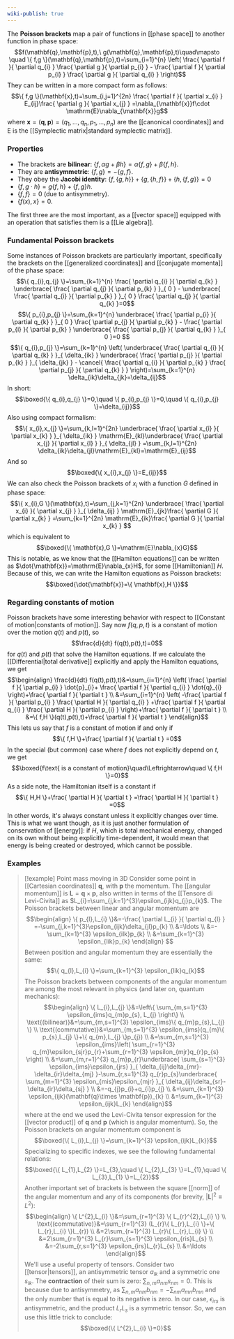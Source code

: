 ```yaml
---
wiki-publish: true
---
```

The **Poisson brackets** map a pair of functions in [[phase space]] to another function in phase space:
$$f(\mathbf{q},\mathbf{p},t),\ g(\mathbf{q},\mathbf{p},t)\quad\mapsto \quad \{ f,g \}(\mathbf{q},\mathbf{p},t)=\sum_{i=1}^{n} \left( \frac{ \partial f }{ \partial q_{i} } \frac{ \partial g }{ \partial p_{i} } - \frac{ \partial f }{ \partial p_{i} } \frac{ \partial g }{ \partial q_{i} }  \right)$$
They can be written in a more compact form as follows:
$$\{ f,g \}(\mathbf{x},t)=\sum_{i,j=1}^{2n} \frac{ \partial f }{ \partial x_{i} } E_{ij}\frac{ \partial g }{ \partial x_{j} } =\nabla_{\mathbf{x}}f\cdot \mathrm{E}\nabla_{\mathbf{x}}g$$
where $\mathbf{x}=(\mathbf{q},\mathbf{p})=(q_{1},\ldots,q_{n},p_{1},\ldots,p_{n})$ are the [[canonical coordinates]] and $\mathrm{E}$ is the [[Symplectic matrix|standard symplectic matrix]].
### Properties
- The brackets are **bilinear**: $\{ f,\alpha g+\beta h \}=\alpha \{ f,g \}+\beta \{ f,h \}$.
- They are **antisymmetric**: $\{ f,g \}=-\{ g,f \}$.
- They obey the **Jacobi identity**: $\{ f,\{ g,h \} \}+\{ g, \{ h,f \} \}+\{ h, \{ f,g \} \}=0$
- $\{ f,g\cdot h \}=g\{ f,h \}+\{ f,g \}h$.
- $\{f,f\}=0$ (due to antisymmetry).
- $\{f(x),x\}=0$.

The first three are the most important, as a [[vector space]] equipped with an operation that satisfies them is a [[Lie algebra]].
### Fundamental Poisson brackets
Some instances of Poisson brackets are particularly important, specifically the brackets on the [[generalized coordinates]] and [[conjugate momenta]] of the phase space:
$$\{ q_{i},q_{j} \}=\sum_{k=1}^{n} \frac{ \partial q_{i} }{ \partial q_{k} } \underbrace{ \frac{ \partial q_{j} }{ \partial p_{k} } }_{ 0 } - \underbrace{ \frac{ \partial q_{i} }{ \partial p_{k} } }_{ 0 } \frac{ \partial q_{j} }{ \partial q_{k} }=0$$
$$\{ p_{i},p_{j} \}=\sum_{k=1}^{n} \underbrace{ \frac{ \partial p_{i} }{ \partial q_{k} } }_{ 0 } \frac{ \partial p_{j} }{ \partial p_{k} } - \frac{ \partial p_{i} }{ \partial p_{k} } \underbrace{ \frac{ \partial p_{j} }{ \partial q_{k} } }_{ 0 }=0 $$
$$\{ q_{i},p_{j} \}=\sum_{k=1}^{n} \left( \underbrace{ \frac{ \partial q_{i} }{ \partial q_{k} } }_{ \delta_{ik} } \underbrace{ \frac{ \partial p_{j} }{ \partial p_{k} } }_{ \delta_{jk} } - \cancel{ \frac{ \partial q_{i} }{ \partial p_{k} } \frac{ \partial p_{j} }{ \partial q_{k} } }  \right)=\sum_{k=1}^{n} \delta_{ik}\delta_{jk}=\delta_{ij}$$
In short:
$$\boxed{\{ q_{i},q_{j} \}=0,\quad \{ p_{i},p_{j} \}=0,\quad \{ q_{i},p_{j} \}=\delta_{ij}}$$
Also using compact formalism:
$$\{ x_{i},x_{j} \}=\sum_{k,l=1}^{2n} \underbrace{ \frac{ \partial x_{i} }{ \partial x_{k} } }_{ \delta_{ik} } \mathrm{E}_{kl}\underbrace{ \frac{ \partial x_{j} }{ \partial x_{l} } }_{ \delta_{jl} } =\sum_{k,l=1}^{2n} \delta_{ik}\delta_{jl}\mathrm{E}_{kl}=\mathrm{E}_{ij}$$
And so
$$\boxed{\{ x_{i},x_{j} \}=E_{ij}}$$
We can also check the Poisson brackets of $x_{i}$ with a function $G$ defined in phase space:
$$\{ x_{i},G \}(\mathbf{x},t)=\sum_{j,k=1}^{2n} \underbrace{ \frac{ \partial x_{i} }{ \partial x_{j} } }_{ \delta_{ij} } \mathrm{E}_{jk}\frac{ \partial G }{ \partial x_{k} } =\sum_{k=1}^{2n} \mathrm{E}_{ik}\frac{ \partial G }{ \partial x_{k} } $$
which is equivalent to
$$\boxed{\{ \mathbf{x},G \}=\mathrm{E}\nabla_{x}G}$$
This is notable, as we know that the [[Hamilton equations]] can be written as $\dot{\mathbf{x}}=\mathrm{E}\nabla_{x}H$, for some [[Hamiltonian]] $H$. Because of this, we can write the Hamilton equations as Poisson brackets:
$$\boxed{\dot{\mathbf{x}}=\{ \mathbf{x},H \}}$$
### Regarding constants of motion
Poisson brackets have some interesting behavior with respect to [[Constant of motion|constants of motion]]. Say now $f(q,p,t)$ is a constant of motion over the motion $q(t)$ and $p(t)$, so
$$\frac{d}{dt} f(q(t),p(t),t)=0$$
for $q(t)$ and $p(t)$ that solve the Hamilton equations. If we calculate the [[Differential|total derivative]] explicitly and apply the Hamilton equations, we get
$$\begin{align}
\frac{d}{dt} f(q(t),p(t),t)&=\sum_{i=1}^{n} \left( \frac{ \partial f }{ \partial p_{i} } \dot{p}_{i}+ \frac{ \partial f }{ \partial q_{i} } \dot{q}_{i} \right)+\frac{ \partial f }{ \partial t }  \\
&=\sum_{i=1}^{n} \left( -\frac{ \partial f }{ \partial p_{i} } \frac{ \partial H }{ \partial q_{i} } +\frac{ \partial f }{ \partial q_{i} } \frac{ \partial H }{ \partial p_{i} }  \right)+\frac{ \partial f }{ \partial t }  \\
&=\{ f,H \}(q(t),p(t),t)+\frac{ \partial f }{ \partial t } 
\end{align}$$
This lets us say that $f$ is a constant of motion if and only if
$$\{ f,H \}+\frac{ \partial f }{ \partial t } =0$$
In the special (but common) case where $f$ does not explicitly depend on $t$, we get
$$\boxed{f\text{ is a constant of motion}\quad\Leftrightarrow\quad \{ f,H \}=0}$$
As a side note, the Hamiltonian itself is a constant if
$$\{ H,H \}+\frac{ \partial H }{ \partial t } =\frac{ \partial H }{ \partial t } =0$$
In other words, it's always constant unless it explicitly changes over time. This is what we want though, as it is just another formulation of conservation of [[energy]]: if $H$, which is total mechanical energy, changed on its own without being explicitly time-dependent, it would mean that energy is being created or destroyed, which cannot be possible.
### Examples
> [!example] Point mass moving in 3D
> Consider some point in [[Cartesian coordinates]] $\mathbf{q}$, with $\mathbf{p}$ the momentum. The [[angular momentum]] is $\mathbf{L}=\mathbf{q}\times \mathbf{p}$, also written in terms of the [[Tensore di Levi-Civita]] as $L_{i}=\sum_{j,k=1}^{3}\epsilon_{ijk}q_{j}p_{k}$. The Poisson brackets between linear and angular momentum are
> $$\begin{align}
> \{ p_{l},L_{i} \}&=-\frac{ \partial L_{i} }{ \partial q_{l} } =-\sum_{j,k=1}^{3}\epsilon_{ijk}\delta_{jl}p_{k} \\
> &=\ldots \\
> &=-\sum_{k=1}^{3} \epsilon_{ilk}p_{k} \\
> &=\sum_{k=1}^{3} \epsilon_{lik}p_{k}
> \end{align} $$
> Between position and angular momentum they are essentially the same:
> $$\{ q_{l},L_{i} \}=\sum_{k=1}^{3} \epsilon_{lik}q_{k}$$
> The Poisson brackets between components of the angular momentum are among the most relevant in physics (and later on, quantum mechanics):
> $$\begin{align}
> \{ L_{i},L_{j} \}&=\left\{  \sum_{m,s=1}^{3} \epsilon_{ims}q_{m}p_{s}, L_{j}  \right\} \\
> \text{(bilinear)}&=\sum_{m,s=1}^{3} \epsilon_{ims}\{ q_{m}p_{s},L_{j} \} \\
> \text{(commutative)}&=\sum_{m,s=1}^{3} \epsilon_{ims}(q_{m}\{ p_{s},L_{j} \}+\{ q_{m},L_{j} \}p_{j}) \\
> &=\sum_{m,s=1}^{3} \epsilon_{ims}\left( \sum_{r=1}^{3} q_{m}\epsilon_{sjr}p_{r}+\sum_{r=1}^{3} \epsilon_{mjr}q_{r}p_{s} \right) \\
> &=\sum_{m,r=1}^{3} q_{m}p_{r}\underbrace{ \sum_{s=1}^{3} \epsilon_{ims}\epsilon_{jrs} }_{ \delta_{ij}\delta_{mr}-\delta_{ir}\delta_{mj} }-\sum_{r,s=1}^{3} q_{r}p_{s}\underbrace{ \sum_{m=1}^{3} \epsilon_{mis}\epsilon_{mjr} }_{ \delta_{ij}\delta_{sr}-\delta_{ir}\delta_{sj} } \\
> &=-q_{j}p_{i}+q_{i}p_{j} \\
> &=\sum_{k=1}^{3} \epsilon_{ijk}(\mathbf{q}\times \mathbf{p})_{k} \\
> &=\sum_{k=1}^{3} \epsilon_{ijk}L_{k}
> \end{align}$$
> where at the end we used the Levi-Civita tensor expression for the [[vector product]] of $\mathbf{q}$ and $\mathbf{p}$ (which is angular momentum). So, the Poisson brackets on angular momentum component is
> $$\boxed{\{ L_{i},L_{j} \}=\sum_{k=1}^{3} \epsilon_{ijk}L_{k}}$$
> Specializing to specific indexes, we see the following fundamental relations:
> $$\boxed{\{ L_{1},L_{2} \}=L_{3},\quad \{ L_{2},L_{3} \}=L_{1},\quad \{ L_{3},L_{1} \}=L_{2}}$$
> Another important set of brackets is between the square [[norm]] of the angular momentum and any of its components (for brevity, $\lvert \mathbf{L} \rvert^{2}\equiv L^{2}$):
> $$\begin{align}
> \{ L^{2},L_{i} \}&=\sum_{r=1}^{3} \{ L_{r}^{2},L_{i} \} \\
> \text{(commutative)}&=\sum_{r=1}^{3} (L_{r}\{ L_{r},L_{i} \}+\{ L_{r},L_{i} \}L_{r}) \\
> &=2\sum_{r=1}^{3} L_{r}\{ L_{r},L_{i} \} \\
> &=2\sum_{r=1}^{3} L_{r}\sum_{s=1}^{3} \epsilon_{ris}L_{s} \\
> &=-2\sum_{r,s=1}^{3} \epsilon_{irs}L_{r}L_{s} \\
> &=\ldots
> \end{align}$$
> We'll use a useful property of tensors. Consider two [[tensor|tensors]], an antisymmetric tensor $a_{lk}$ and a symmetric one $s_{lk}$. The **contraction** of their sum is zero: $\sum_{n,m}a_{nm}s_{nm}=0$. This is because due to antisymmetry, as $\sum_{n,m}a_{nm}b_{nm}=-\sum_{nm}a_{mn}b_{mn}$ and the only number that is equal to its negative is zero. In our case, $\epsilon_{irs}$ is antisymmetric, and the product $L_{r}L_{s}$ is a symmetric tensor. So, we can use this little trick to conclude:
> $$\boxed{\{ L^{2},L_{i} \}=0}$$
